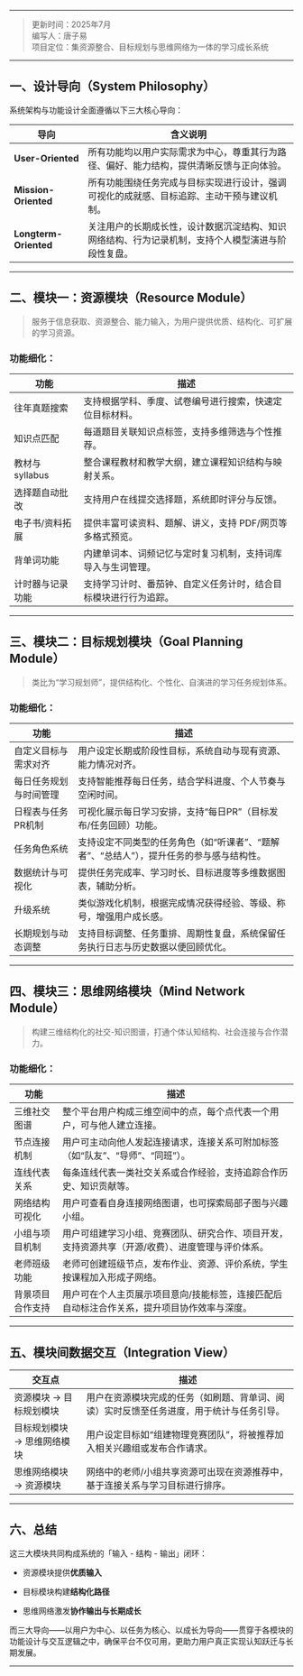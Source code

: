 
---

> 更新时间：2025年7月  
> 编写人：唐子易  
> 项目定位：集资源整合、目标规划与思维网络为一体的学习成长系统

---

## 一、设计导向（System Philosophy）

系统架构与功能设计全面遵循以下三大核心导向：

| 导向                    | 含义说明                                              |
| --------------------- | ------------------------------------------------- |
| **User-Oriented**     | 所有功能均以用户实际需求为中心，尊重其行为路径、偏好、能力结构，提供清晰反馈与正向体验。      |
| **Mission-Oriented**  | 所有功能围绕任务完成与目标实现进行设计，强调可视化的成就感、目标追踪、主动干预与建议机制。     |
| **Longterm-Oriented** | 关注用户的长期成长性，设计数据沉淀结构、知识网络结构、行为记录机制，支持个人模型演进与阶段性复盘。 |

---

## 二、模块一：资源模块（Resource Module）

> 服务于信息获取、资源整合、能力输入，为用户提供优质、结构化、可扩展的学习资源。

### 功能细化：

|功能|描述|
|---|---|
|往年真题搜索|支持根据学科、季度、试卷编号进行搜索，快速定位目标材料。|
|知识点匹配|每道题目关联知识点标签，支持多维筛选与个性推荐。|
|教材与 syllabus|整合课程教材和教学大纲，建立课程知识结构与映射关系。|
|选择题自动批改|支持用户在线提交选择题，系统即时评分与反馈。|
|电子书/资料拓展|提供丰富可读资料、题解、讲义，支持 PDF/网页等多格式预览。|
|背单词功能|内建单词本、词频记忆与定时复习机制，支持词库导入与生词管理。|
|计时器与记录功能|支持学习计时、番茄钟、自定义任务计时，结合目标模块进行行为追踪。|

---

## 三、模块二：目标规划模块（Goal Planning Module）

> 类比为“学习规划师”，提供结构化、个性化、自演进的学习任务规划体系。

###  功能细化：

|功能|描述|
|---|---|
|自定义目标与需求对齐|用户设定长期或阶段性目标，系统自动与现有资源、能力情况对齐。|
|每日任务规划与时间管理|支持智能推荐每日任务，结合学科进度、个人节奏与空闲时间。|
|日程表与任务PR机制|可视化展示每日学习安排，支持“每日PR”（目标发布/任务回顾）功能。|
|任务角色系统|支持设定不同类型的任务角色（如“听课者”、“题解者”、“总结人”），提升任务的参与感与结构性。|
|数据统计与可视化|提供任务完成率、学习时长、目标进度等多维数据图表，辅助分析。|
|升级系统|类似游戏化机制，根据完成情况获得经验、等级、称号，增强用户成长感。|
|长期规划与动态调整|支持目标调整、任务重排、周期性复盘，系统保留任务执行日志与历史数据以便回顾优化。|

---

## 四、模块三：思维网络模块（Mind Network Module）

> 构建三维结构化的社交-知识图谱，打通个体认知结构、社会连接与合作潜力。

### 功能细化：

|功能|描述|
|---|---|
|三维社交图谱|整个平台用户构成三维空间中的点，每个点代表一个用户，可与他人建立连接。|
|节点连接机制|用户可主动向他人发起连接请求，连接关系可附加标签（如“队友”、“导师”、“同班”）。|
|连线代表关系|每条连线代表一类社交关系或合作经验，支持追踪合作历史、知识贡献等。|
|网络结构可视化|用户可查看自身连接网络图谱，也可探索局部子图与兴趣小组。|
|小组与项目机制|用户可组建学习小组、竞赛团队、研究合作、项目开发，支持资源共享（开源/收费）、进度管理与评价体系。|
|老师班级功能|老师可创建班级节点，发布作业、资源、评价系统，学生按课程加入形成子网络。|
|背景项目合作支持|用户可在个人主页展示项目意向/技能标签，连接匹配后自动标注合作关系，提升项目协作效率与深度。|

---

## 五、模块间数据交互（Integration View）

|交互点|描述|
|---|---|
|资源模块 → 目标规划模块|用户在资源模块完成的任务（如刷题、背单词、阅读）实时反馈至任务进度，用于统计与任务引导。|
|目标规划模块 → 思维网络模块|用户设定目标如“组建物理竞赛团队”，将被推荐加入相关兴趣组或发布合作请求。|
|思维网络模块 → 资源模块|网络中的老师/小组共享资源可出现在资源推荐中，基于连接关系与学习目标进行排序。|

---

## 六、总结

这三大模块共同构成系统的「输入 - 结构 - 输出」闭环：

- 资源模块提供**优质输入**
    
- 目标模块构建**结构化路径**
    
- 思维网络激发**协作输出与长期成长**
    

而三大导向——以用户为中心、以任务为核心、以成长为导向——贯穿于各模块的功能设计与交互逻辑之中，确保平台不仅可用，更助力用户真正实现认知跃迁与长期发展。

---
